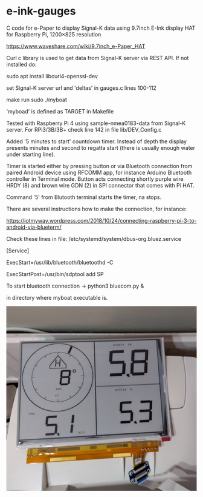 # e-ink-gauges
C code for e-Paper to display Signal-K data using
9.7inch E-Ink display HAT for Raspberry Pi, 1200×825 resolution

https://www.waveshare.com/wiki/9.7inch_e-Paper_HAT

Curl c library is used to get data from Signal-K server via REST API. If not installed do:

sudo apt install libcurl4-openssl-dev

set Signal-K server url and 'deltas' in gauges.c lines 100-112

make
run sudo ./myboat 

'myboad' is defined as TARGET in Makefile

Tested with Raspberry Pi 4 using sample-nmea0183-data from Signal-K server.
For RPi3/3B/3B+ check line 142 in file lib/DEV_Config.c 

Added '5 minutes to start' countdown timer.
Instead of depth the display presents minutes and second to regatta start (there is usually enough water under starting line). 

Timer is started either by pressing button or via Bluetooth connection from paired Android device using RFCOMM app, for instance Arduino Bluetooth controller in Terminal mode.
Button acts connecting shortly purple wire HRDY (8) and brown wire GDN (2) in SPI connector that comes with Pi HAT.    

Command '5'  from Blutooth terminal starts the timer, na stops.
 
There are several instructions how to make the connection, for instance: 

https://iotmyway.wordpress.com/2018/10/24/connecting-raspberry-pi-3-to-android-via-blueterm/

Check these lines in file: 
/etc/systemd/system/dbus-org.bluez.service

[Service]

ExecStart=/usr/lib/bluetooth/bluetoothd -C

ExecStartPost=/usr/bin/sdptool add SP

To start bluetooth connection -> python3 bluecom.py & 

in directory where myboat executable is.

![Alt text](/pic/rileygauges.jpg?raw=true "Gauges")
